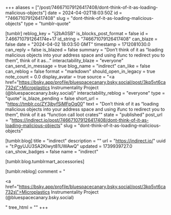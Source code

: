 +++
aliases = ["/post/746671079126417408/dont-think-of-it-as-loading-malicious-objects"]
date = 2024-04-02T18:03:50Z
id = "746671079126417408"
slug = "dont-think-of-it-as-loading-malicious-objects"
type = "tumblr-quote"

[tumblr]
reblog_key = "ij2bA0SB"
is_blocks_post_format = false
id = 7.466710791264174e+17
id_string = "746671079126417408"
can_blaze = false
date = "2024-04-02 18:03:50 GMT"
timestamp = 1712081030.0
can_reply = false
is_blazed = false
summary = "Don’t think of it as “loading malicious objects into your address space and using ifunc to redirect you to them”, think of it as..."
interactability_blaze = "everyone"
can_send_in_message = true
blog_name = "indirect"
can_like = false
can_reblog = false
format = "markdown"
should_open_in_legacy = true
note_count = 0.0
display_avatar = true
source = "<a href=\"https://bsky.app/profile/bluespacecanary.bsky.social/post/3kp5vt6ca732s\">Microplastics Instrumentality Project (@bluespacecanary.bsky.social)</a>"
interactability_reblog = "everyone"
type = "quote"
is_blaze_pending = false
short_url = "https://tmblr.co/ZY3jbyfSjMFpOq00"
text = "Don&rsquo;t think of it as &ldquo;loading malicious objects into your address space and using ifunc to redirect you to them&rdquo;, think of it as &ldquo;function call loot crates&rdquo;"
state = "published"
post_url = "https://indirect.io/post/746671079126417408/dont-think-of-it-as-loading-malicious-objects"
slug = "dont-think-of-it-as-loading-malicious-objects"

[tumblr.blog]
title = "indirect"
description = ""
url = "https://indirect.io/"
uuid = "t:PgyUJU3SA2Klwyt81UWAwQ"
updated = 1739939727.0
can_show_badges = false
name = "indirect"

[tumblr.blog.tumblrmart_accessories]

[tumblr.reblog]
comment = "<p><a href=\"https://bsky.app/profile/bluespacecanary.bsky.social/post/3kp5vt6ca732s\">Microplastics Instrumentality Project (@bluespacecanary.bsky.social)</a></p>"
tree_html = ""
+++
